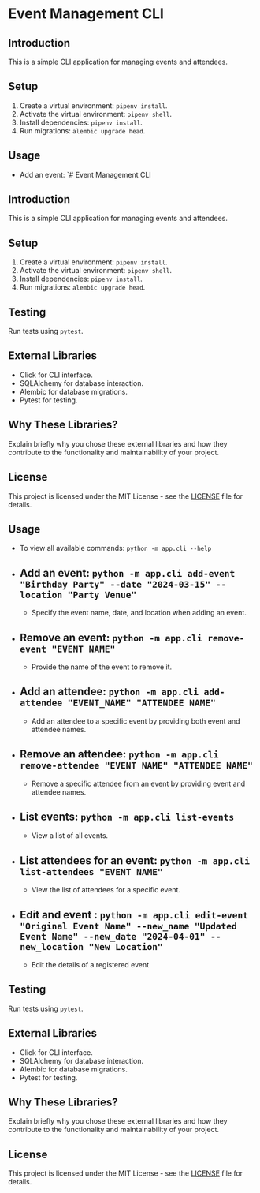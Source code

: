 # Event Management CLI

## Introduction

This is a simple CLI application for managing events and attendees.

## Setup

1. Create a virtual environment: `pipenv install`.
2. Activate the virtual environment: `pipenv shell`.
3. Install dependencies: `pipenv install`.
4. Run migrations: `alembic upgrade head`.

## Usage

- Add an event: `# Event Management CLI

## Introduction

This is a simple CLI application for managing events and attendees.

## Setup

1. Create a virtual environment: `pipenv install`.
2. Activate the virtual environment: `pipenv shell`.
3. Install dependencies: `pipenv install`.
4. Run migrations: `alembic upgrade head`.

## Testing

Run tests using `pytest`.

## External Libraries

- Click for CLI interface.
- SQLAlchemy for database interaction.
- Alembic for database migrations.
- Pytest for testing.

## Why These Libraries?

Explain briefly why you chose these external libraries and how they contribute to the functionality and maintainability of your project.

## License

This project is licensed under the MIT License - see the [LICENSE](LICENSE) file for details.

## Usage

- To view all available commands: `python -m app.cli --help`

- ## Add an event: `python -m app.cli add-event "Birthday Party" --date "2024-03-15" --location "Party Venue"`

  - Specify the event name, date, and location when adding an event.

- ## Remove an event: `python -m app.cli remove-event "EVENT NAME"`

  - Provide the name of the event to remove it.

- ## Add an attendee: `python -m app.cli add-attendee "EVENT_NAME" "ATTENDEE NAME"`

  - Add an attendee to a specific event by providing both event and attendee names.

- ## Remove an attendee: `python -m app.cli remove-attendee "EVENT NAME" "ATTENDEE NAME"`

  - Remove a specific attendee from an event by providing event and attendee names.

- ## List events: `python -m app.cli list-events`

  - View a list of all events.

- ## List attendees for an event: `python -m app.cli list-attendees "EVENT NAME"`

  - View the list of attendees for a specific event.

- ## Edit and event : `python -m app.cli edit-event "Original Event Name" --new_name "Updated Event Name" --new_date "2024-04-01" --new_location "New Location"`
  - Edit the details of a registered event

## Testing

Run tests using `pytest`.

## External Libraries

- Click for CLI interface.
- SQLAlchemy for database interaction.
- Alembic for database migrations.
- Pytest for testing.

## Why These Libraries?

Explain briefly why you chose these external libraries and how they contribute to the functionality and maintainability of your project.

## License

This project is licensed under the MIT License - see the [LICENSE](LICENSE) file for details.
